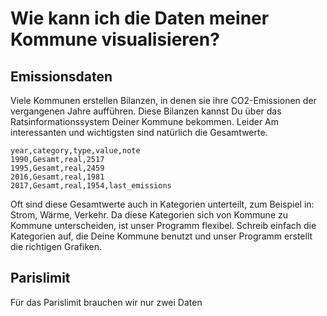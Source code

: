 # Wie kann ich die Daten meiner Kommune visualisieren?

## Emissionsdaten

Viele Kommunen erstellen Bilanzen, in denen sie ihre CO2-Emissionen der vergangenen Jahre aufführen.
Diese Bilanzen kannst Du über das Ratsinformationssystem Deiner Kommune bekommen.
Leider
Am interessanten und wichtigsten sind natürlich die Gesamtwerte.

```
year,category,type,value,note
1990,Gesamt,real,2517
1995,Gesamt,real,2459
2016,Gesamt,real,1981
2017,Gesamt,real,1954,last_emissions
```

Oft sind diese Gesamtwerte auch in Kategorien unterteilt, zum Beispiel in: Strom, Wärme, Verkehr.
Da diese Kategorien sich von Kommune zu Kommune unterscheiden, ist unser Programm flexibel.
Schreib einfach die Kategorien auf, die Deine Kommune benutzt und unser Programm erstellt die richtigen Grafiken.

## Parislimit

Für das Parislimit brauchen wir nur zwei Daten
